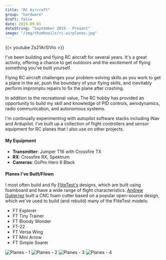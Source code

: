 ```yaml
---
title: "RC Aircraft"
group: "hardware"
draft: false
date: 2019-09-01
dateString: "September 2019 - Present"
image: "/img/thumbnails/rc-airplanes.jpg"
---
```


{{< youtube Zs21ArSlVto >}}
<br />

I've been building and flying RC aircraft for several years. It's a great activity, offering a chance to get outdoors and the excitement of flying something you've built yourself. 

Flying RC aircraft challenges your problem-solving skills as you work to get a plane in the air, push the boundary of your flying skills, and inevitably perform impromptu repairs to fix the plane after crashing.

In addition to the recreational value, The RC hobby has provided an opportunity to build my skill and knowledge of PID controls, aerodynamics, radio communication, and autonomous systems. 

I'm continually experimenting with autopilot software stacks including iNav and Ardupilot. I've built up a collection of flight controllers and sensor equipment for RC planes that I also use on other projects.

#### My Equipment

- **Transmitter**: Jumper T16 with Crossfire TX
- **RX**: Crossfire RX, Spektrum
- **Cameras**: GoPro Hero 6 Black

#### Planes I've Built/Flown

I most often build and fly [FliteTest's](https://www.flitetest.com/) designs, which are built using foamboard and have a wide range of flight characteristics. [Andrew Gutierrez](http://andrewtgutierrez.com/) built 
a CNC foam cutter based on a popular open-source design, which we've used to build (and rebuild) many of the FliteTest models:

- FT Explorer
- FT Tiny Trainer
- FT Bloody Wonder
- FT-22
- FT Versa Wing
- FT Mini Arrow
- FT Simple Soarer

![Planes - 1](/img/rc-airplanes/planes1.JPG)
![Planes - 2](/img/rc-airplanes/planes2.JPG)
![Planes - 3](/img/rc-airplanes/planes3.jpg)
![Planes - 4](/img/rc-airplanes/planes4.JPG)